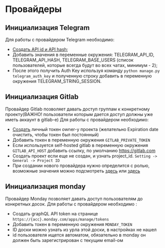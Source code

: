 # Провайдеры

## Инициализация Telegram

Для работы с провайдером Telegram необходимо:
- [Создать API id и API hash](https://my.telegram.org/apps);
- Добавить значения в переменные окружения: TELEGRAM_API_ID, TELEGRAM_API_HASH, TELEGRAM_BASE_USERS (список пользователей, которые всегда будут во всех чатах, минимум - 2);
- После этого получить Auth Key используя команду `python manage.py telegram_auth_key` и полученную строку добавить в переменную окружения TELEGRAM_STRING_SESSION.


## Инициализация Gitlab
Провайдер Gitlab позволяет давать доступ группам к конкретному проекту(ВАЖНО! пользователи которым дается доступ должны уже иметь аккаунт в gitlab-e)
Для работы с провайдером необходимо:
- [Создать](https://gitlab.com/-/profile/personal_access_tokens) личный токен owner-у проекта (желательно Expiration date очистить, чтобы токен был постоянный)
- Добавить токен в переменную окружения `GITLAB_PRIVATE_TOKEN`
- Если используется self-hosted gitlab в переменную окружения `GITLAB_API_HOST` добавить ссылку, по умолчанию https://gitlab.com
- Создать проект если еще не создан, и узнать project_id. `Setting -> General -> Project ID`
- При создании нового провайдера нужно определится с ролью, возможные значения можно подсмотреть [здесь](https://docs.gitlab.com/ee/api/members.html) или [здесь](gitlab/models.py)


## Инициализация monday
Провайдер Monday позволяет давать доступ пользователям до конкретных досок.
Для работы с провайдером необходимо :
- Создать graphQL API token на странице `https://{acc}.monday.com/apps/manage/tokens`
- Добавить токен в переменную окружения `MONDAY_TOKEN`
- ID доски можно узнать из урла этой доски, в настройках не нашел
- id пользователя ищется автоматом, обязательно в monday он должен быть зарегистрирован с текущим email-ом
